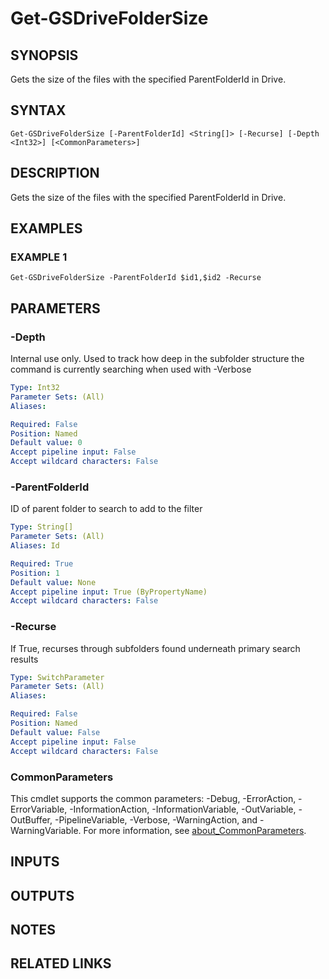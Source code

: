 # Get-GSDriveFolderSize

## SYNOPSIS
Gets the size of the files with the specified ParentFolderId in Drive.

## SYNTAX

```
Get-GSDriveFolderSize [-ParentFolderId] <String[]> [-Recurse] [-Depth <Int32>] [<CommonParameters>]
```

## DESCRIPTION
Gets the size of the files with the specified ParentFolderId in Drive.

## EXAMPLES

### EXAMPLE 1
```
Get-GSDriveFolderSize -ParentFolderId $id1,$id2 -Recurse
```

## PARAMETERS

### -Depth
Internal use only.
Used to track how deep in the subfolder structure the command is currently searching when used with -Verbose

```yaml
Type: Int32
Parameter Sets: (All)
Aliases:

Required: False
Position: Named
Default value: 0
Accept pipeline input: False
Accept wildcard characters: False
```

### -ParentFolderId
ID of parent folder to search to add to the filter

```yaml
Type: String[]
Parameter Sets: (All)
Aliases: Id

Required: True
Position: 1
Default value: None
Accept pipeline input: True (ByPropertyName)
Accept wildcard characters: False
```

### -Recurse
If True, recurses through subfolders found underneath primary search results

```yaml
Type: SwitchParameter
Parameter Sets: (All)
Aliases:

Required: False
Position: Named
Default value: False
Accept pipeline input: False
Accept wildcard characters: False
```

### CommonParameters
This cmdlet supports the common parameters: -Debug, -ErrorAction, -ErrorVariable, -InformationAction, -InformationVariable, -OutVariable, -OutBuffer, -PipelineVariable, -Verbose, -WarningAction, and -WarningVariable. For more information, see [about_CommonParameters](http://go.microsoft.com/fwlink/?LinkID=113216).

## INPUTS

## OUTPUTS

## NOTES

## RELATED LINKS
